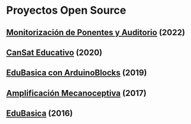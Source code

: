 # Proyectos Open Source

## [Monitorización de Ponentes y Auditorio](https://leobotmanuel.github.io/MonitorizacionPersonasSalas/) (2022)

## [CanSat Educativo](https://leobotmanuel.github.io/cansat-educativo/) (2020)

## [EduBasica con ArduinoBlocks](https://github.com/leobotmanuel/EduBasica_ArduinoBlocks/wiki) (2019)

## [Amplificación Mecanoceptiva](https://mecanoceptiva.github.io/) (2017)

## [EduBasica](https://edubasica.github.io/) (2016)
